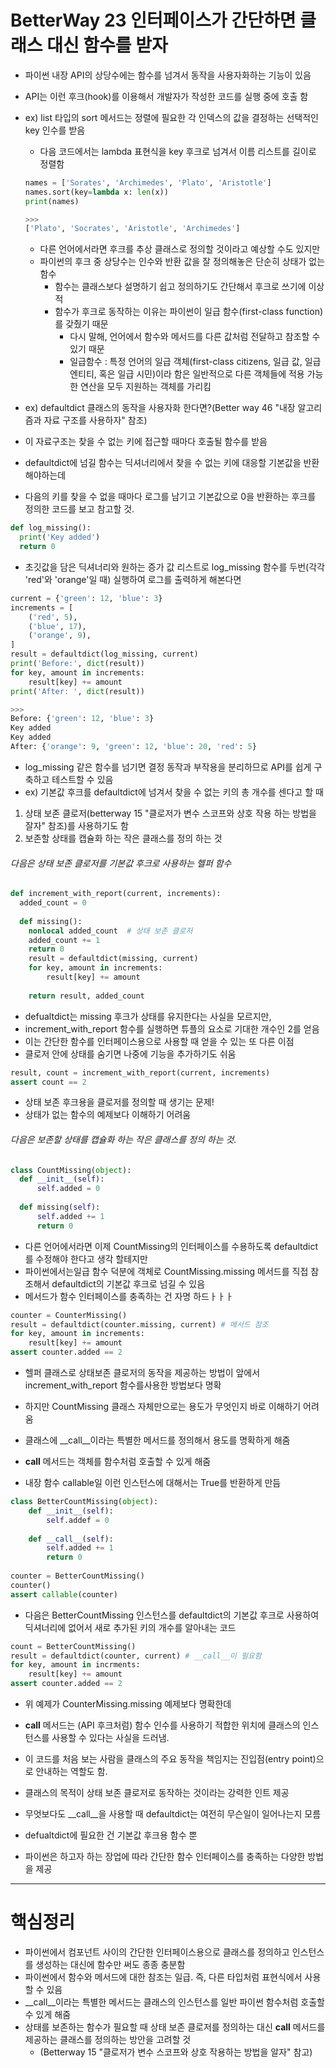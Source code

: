 BetterWay 23 인터페이스가 간단하면 클래스 대신 함수를 받자
=

* 파이썬 내장 API의 상당수에는 함수를 넘겨서 동작을 사용자화하는 기능이 있음
* API는 이런 후크(hook)를 이용해서 개발자가 작성한 코드를 실행 중에 호출 함
* ex) list 타입의 sort 메서드는 정렬에 필요한 각 인덱스의 값을 결정하는 선택적인 key 인수를 받음
  * 다음 코드에서는 lambda 표현식을 key 후크로 넘겨서 이름 리스트를 길이로 정렬함

  ```python
  names = ['Sorates', 'Archimedes', 'Plato', 'Aristotle']
  names.sort(key=lambda x: len(x))
  print(names)

  >>>
  ['Plato', 'Socrates', 'Aristotle', 'Archimedes']
  ```
  * 다른 언어에서라면 후크를 추상 클래스로 정의할 것이라고 예상할 수도 있지만
  * 파이썬의 후크 중 상당수는 인수와 반환 값을 잘 정의해놓은 단순히 상태가 없는 함수
    * 함수는 클래스보다 설명하기 쉽고 정의하기도 간단해서 후크로 쓰기에 이상적
    * 함수가 후크로 동작하는 이유는 파이썬이 일급 함수(first-class function)를 갖췄기 때문
      * 다시 말해, 언어에서 함수와 메서드를 다른 값처럼 전달하고 참조할 수 있기 때문
      * 일급함수 : 특정 언어의 일급 객체(first-class citizens, 일급 값, 일급 엔티티, 혹은 일급 시민)이라 함은 일반적으로 다른 객체들에 적용 가능한 연산을 모두 지원하는 객체를 가리킴

* ex) defaultdict 클래스의 동작을 사용자화 한다면?(Better way 46 "내장 알고리즘과 자료 구조를 사용하자" 참조)
 * 이 자료구조는 찾을 수 없는 키에 접근할 때마다 호출될 함수를 받음
 * defaultdict에 넘길 함수는 딕셔너리에서 찾을 수 없는 키에 대응할 기본값을 반환해야하는데
 * 다음의 키를 찾을 수 없을 때마다 로그를 남기고 기본값으로 0을 반환하는 후크를 정의한 코드를 보고 참고할 것.
 
 ```python
 def log_missing():
   print('Key added')
   return 0
 ```
 * 초깃값을 담은 딕셔너리와 원하는 증가 값 리스트로 log_missing 함수를 두번(각각 'red'와 'orange'일 때) 실행하여 로그를 출력하게 해본다면
 ```python
 current = {'green': 12, 'blue': 3}
 increments = [
     ('red', 5),
     ('blue', 17),
     ('orange', 9),
 ]
 result = defaultdict(log_missing, current)
 print('Before:', dict(result))
 for key, amount in increments:
     result[key] += amount
 print('After: ', dict(result))

 >>>
 Before: {'green': 12, 'blue': 3}
 Key added
 Key added
 After: {'orange': 9, 'green': 12, 'blue': 20, 'red': 5}
 ```

* log_missing 같은 함수를 넘기면 결정 동작과 부작용을 분리하므로 API를 쉽게 구축하고 테스트할 수 있음
* ex) 기본값 후크를 defaultdict에 넘겨서 찾을 수 없는 키의 총 개수를 센다고 할 때
 1. 상태 보존 클로저(betterway 15 "클로저가 변수 스코프와 상호 작용 하는 방법을 잘자" 참조)를 사용하기도 함
 2. 보존할 상태를 캡슐화 하는 작은 클래스를 정의 하는 것
 
###### 다음은 상태 보존 클로저를 기본값 후크로 사용하는 헬퍼 함수
```python
def increment_with_report(current, increments):
  added_count = 0
  
  def missing():
    nonlocal added_count  # 상태 보존 클로저
    added_count += 1
    return 0
    result = defaultdict(missing, current)
    for key, amount in increments:
        result[key] += amount
        
    return result, added_count
```
* defualtdict는 missing 후크가 상태를 유지한다는 사실을 모르지만,
* increment_with_report 함수를 실행하면 튜플의 요소로 기대한 개수인 2를 얻음
 * 이는 간단한 함수를 인터페이스용으로 사용할 때 얻을 수 있는 또 다른 이점
 * 클로저 안에 상태를 숨기면 나중에 기능을 추가하기도 쉬움
 ```python 
 result, count = increment_with_report(current, increments)
 assert count == 2
 ```
  * 상태 보존 후크용을 클로저를 정의할 때 생기는 문제!
   * 상태가 없는 함수의 예제보다 이해하기 어려움

###### 다음은 보존할 상태를 캡슐화 하는 작은 클래스를 정의 하는 것.  
```python
class CountMissing(object):
  def __init__(self):
      self.added = 0
      
  def missing(self):
      self.added += 1
      return 0
```
 * 다른 언어에서라면 이제 CountMissing의 인터페이스를 수용하도록 defaultdict를 수정해야 한다고 생각 할테지만
 * 파이썬에서는일급 함수 덕분에 객체로 CountMissing.missing 메서드를 직접 참조해서 defaultdict의 기본값 후크로 넘길 수 있음
  * 메서드가 함수 인터페이스를 충족하는 건 자명 하드ㅏㅏㅏ
 ```python
 counter = CounterMissing()
 result = defaultdict(counter.missing, current) # 메서드 참조
 for key, amount in increments:
     result[key] += amount
 assert counter.added == 2
 ```
 * 헬퍼 클래스로 상태보존 클로저의 동작을 제공하는 방법이 앞에서 increment_with_report 함수를사용한 방법보다 명확
 * 하지만 CountMissing 클래스 자체만으로는 용도가 무엇인지 바로 이해하기 어려움


* 클래스에 __call__이라는 특별한 메서드를 정의해서 용도를 명확하게 해줌
* __call__ 메서드는 객체를 함수처럼 호출할 수 있게 해줌
* 내장 함수 callable일 이런 인스턴스에 대해서는 True를 반환하게 만듬
```python
class BetterCountMissing(object):
    def __init__(self):
        self.addef = 0
    
    def __call__(self):
        self.added += 1
        return 0
        
counter = BetterCountMissing()
counter()
assert callable(counter)
```
* 다음은 BetterCountMissing 인스턴스를 defaultdict의 기본값 후크로 사용하여 딕셔너리에 없어서 새로 추가된 키의 개수를 알아내는 코드
```python
count = BetterCountMissing()
result = defaultdict(counter, current) # __call__이 필요함
for key, amount in incrments:
    result[key] += amount
assert counter.added == 2
```

* 위 예제가 CounterMissing.missing 예제보다 명확한데
* __call__ 메서드는 (API 후크처럼) 함수 인수를 사용하기 적합한 위치에 클래스의 인스턴스를 사용할 수 있다는 사실을 드러냄.
 * 이 코드를 처음 보는 사람을 클래스의 주요 동작을 책임지는 진입점(entry point)으로 안내하는 역할도 함.
 * 클래스의 목적이 상태 보존 클로저로 동작하는 것이라는 강력한 인트 제공
 
* 무엇보다도 __call__을 사용할 때 defaultdict는 여전히 무슨일이 일어나는지 모름
 * defualtdict에 필요한 건 기본값 후크용 함수 뿐
 * 파이썬은 하고자 하는 장업에 따라 간단한 함수 인터페이스를 충족하는 다양한 방법을 제공
 
 
***
# 핵심정리
* 파이썬에서 컴포넌트 사이의 간단한 인터페이스용으로 클래스를 정의하고 인스턴스를 생성하는 대신에 함수만 써도 종종 충분함
* 파이썬에서 함수와 메서드에 대한 참조는 일급. 즉, 다른 타입처럼 표현식에서 사용할 수 있음
* __call__이라는 특별한 메서드는 클래스의 인스턴스를 일반 파이썬 함수처럼 호출할 수 있게 해줌
* 상태를 보존하는 함수가 필요할 때 상태 보존 클로저를 정의하는 대신 __call__ 메서드를 제공하는 클래스를 정의하는 방안을 고려할 것
  * (Betterway 15 "클로저가 변수 스코프와 상호 작용하는 방법을 알자" 참고)
